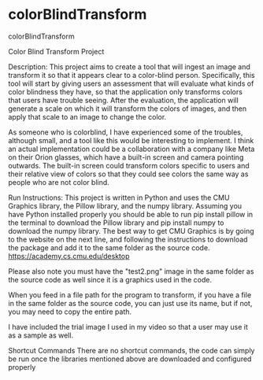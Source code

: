 # colorBlindTransform
colorBlindTransform

Color Blind Transform Project

Description:
This project aims to create a tool that will ingest an image and transform it so that it appears clear to a color-blind person. Specifically, this tool will start by giving users an assessment that will evaluate what kinds of color blindness they have, so that the application only transforms colors that users have trouble seeing. After the evaluation, the application will generate a scale on which it will transform the colors of images, and then apply that scale to an image to change the color.


As someone who is colorblind, I have experienced some of the troubles, although small, and a tool like this would be interesting to implement. I think an actual implementation could be a collaboration with a company like Meta on their Orion glasses, which have a built-in screen and camera pointing outwards. The built-in screen could transform colors specific to users and their relative view of colors so that they could see colors the same way as people who are not color blind.  

Run Instructions:
This project is written in Python and uses the CMU Graphics library, the Pillow library, and the numpy library. 
Assuming you have Python installed properly you should be able to run pip install pillow in the terminal to download the Pillow library and pip install numpy to download the numpy library. The best way to get CMU Graphics is by going to the website on the next line, and following the instructions to download the package and add it to the same folder as the source code.
https://academy.cs.cmu.edu/desktop

Please also note you must have the "test2.png" image in the same folder as the source code as well since it is a graphics used in the code.

When you feed in a file path for the program to transform, if you have a file in the same folder as the source code, you can just use its name, but if not, you may need to copy the entire path. 

I have included the trial image I used in my video so that a user may use it as a sample as well.

Shortcut Commands
There are no shortcut commands, the code can simply be run once the libraries mentioned above are downloaded and configured properly
